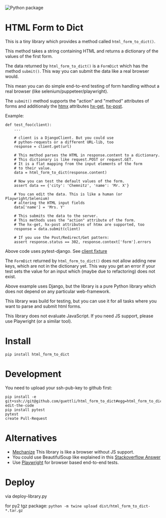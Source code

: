
![Python package](https://github.com/guettli/html_form_to_dict/workflows/Python%20package/badge.svg)

# HTML Form to Dict

This is a tiny library which provides a method called `html_form_to_dict()`.

This method takes a string containing HTML and returns a dictionary of the values of the first form.

The data returned by `html_form_to_dict()` is a `FormDict` which has the method `submit()`. This way
you can submit the data like a real browser would.

This mean you can do simple end-to-end testing of form handling without a real browser (like selenium/puppeteer/playwright).

The `submit()` method supports the "action" and "method" attributes of forms and additionaly the [htmx](//htmx.org) attributes [hx-get](https://htmx.org/attributes/hx-get/), [hx-post](https://htmx.org/attributes/hx-post/).

Example:

```
def test_foo(client):
    ...
    
    # client is a DjangoClient. But you could use
    # python-requests or a different URL-lib, too
    response = client.get(url)
    
    # This method parses the HTML in response.content to a dictionary.
    # This dictionary is like request.POST or request.GET.
    # It is a flat mapping from the input elements of the form
    # to their value.
    data = html_form_to_dict(response.content)
    
    # Now you can test the default values of the form.
    assert data == {'city': 'Chemnitz', 'name': 'Mr. X'}
    
    # You can edit the data. This is like a human (or Playwright/Selenium)
    # altering the HTML input fields
    data['name'] = 'Mrs. Y'
    
    # This submits the data to the server.
    # This methods uses the "action" attribute of the form.
    # The hx-get, hx-post attributes of htmx are supported, too
    response = data.submit(client)
    
    # If you use the Post/Redirect/Get pattern:
    assert response.status == 302, response.context['form'].errors
```

Above code uses pytest-django. See [client fixture](https://pytest-django.readthedocs.io/en/latest/helpers.html#client-django-test-client)

The `FormDict` returned by `html_form_to_dict()` does not allow adding new
keys, which are not in the dictionary yet. This way you get an error if your
test sets the value for an input which (maybe due to refactoring) does not exist.

Above example uses Django, but the library is a pure Python library which does not depend on any
particular web-framework.

This library was build for testing, but you can use it for all tasks where you
want to parse and submit html forms.

This library does not evaluate JavaScript. If you need JS support, please use Playwright (or a similar tool).

# Install

```shell
pip install html_form_to_dict
```

# Development

You need to upload your ssh-pub-key to github first:

```shell
pip install -e git+ssh://git@github.com/guettli/html_form_to_dict#egg=html_form_to_dict
edit-the-code
pip install pytest
pytest
create Pull-Request
```

# Alternatives

* [Mechanize](https://mechanize.readthedocs.io/en/latest/) This library is like a browser without JS support.
* You could use BeautifulSoup like explained in this [Stackoverflow Answer](https://stackoverflow.com/a/65571001/633961)
* Use [Playwright](https://playwright.dev/) for browser based end-to-end tests.

# Deploy

via deploy-library.py

for py2 tgz package: `python -m twine upload dist/html_form_to_dict-*.tar.gz`

